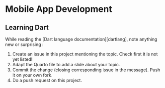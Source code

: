 # Mobile App Development

## Learning Dart

While reading the [Dart language documentation][dartlang], note anything new or surprising :

1. Create an issue in this project mentioning the topic. Check first it is not yet listed!
2. Adapt the Quarto file to add a slide about your topic.
3. Commit the change (closing corresponding issue in the message). Push it on your own fork.
4. Do a push request on this project.
